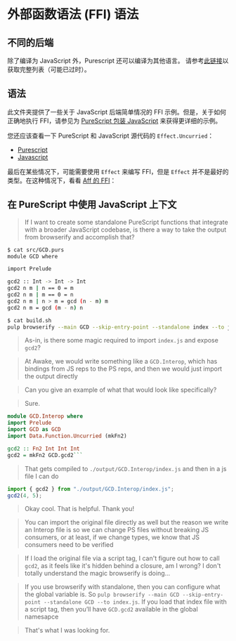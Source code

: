 # 外部函数语法 (FFI) 语法

## 不同的后端

除了编译为 JavaScript 外，Purescript 还可以编译为其他语言。 请参考[此链接](https://github.com/purescript/documentation/blob/master/ecosystem/Alternate-backends.md)以获取完整列表（可能已过时）。

## 语法

此文件夹提供了一些关于 JavaScript 后端简单情况的 FFI 示例。但是，关于如何正确地执行 FFI，请参见为 [PureScript 包装 JavaScript](https://blog.ndk.io/purescript-ffi.html) 来获得更详细的示例。

您还应该查看一下 PureScript 和 JavaScript 源代码的 `Effect.Uncurried`：

- [Purescript](https://github.com/purescript/purescript-effect/blob/v2.0.0/src/Effect/Uncurried.purs#L139)
- [Javascript](https://github.com/purescript/purescript-effect/blob/v2.0.0/src/Effect/Uncurried.js#L1)

最后在某些情况下，可能需要使用 `Effect` 来编写 FFI，但是 `Effect` 并不是最好的类型。在这种情况下，看看 [Aff 的 FFI](https://pursuit.purescript.org/packages/purescript-aff/5.0.2/docs/Effect.Aff.Compat)：

## 在 PureScript 中使用 JavaScript 上下文

> If I want to create some standalone PureScript functions that integrate with a broader JavaScript codebase, is there a way to take the output from browserify and accomplish that?

```bash
$ cat src/GCD.purs
module GCD where

import Prelude

gcd2 :: Int -> Int -> Int
gcd2 n m | n == 0 = m
gcd2 n m | m == 0 = n
gcd2 n m | n > m = gcd (n - m) m
gcd2 n m = gcd (m - n) n

$ cat build.sh
pulp browserify --main GCD --skip-entry-point --standalone index --to js/index.js```
```

> As-in, is there some magic required to import `index.js` and expose `gcd2`?

> At Awake, we would write something like a `GCD.Interop`, which has bindings from JS reps to the PS reps, and then we would just import the output directly

> Can you give an example of what that would look like specifically?

> Sure.

```purescript
module GCD.Interop where
import Prelude
import GCD as GCD
import Data.Function.Uncurried (mkFn2)

gcd2 :: Fn2 Int Int Int
gcd2 = mkFn2 GCD.gcd2```
```

> That gets compiled to `./output/GCD.Interop/index.js` and then in a js file I can do

```javascript
import { gcd2 } from "./output/GCD.Interop/index.js";
gcd2(4, 5);
```

> Okay cool. That is helpful. Thank you!

> You can import the original file directly as well but the reason we write an Interop file is so we can change PS files without breaking JS consumers, or at least, if we change types, we know that JS consumers need to be verified

> If I load the original file via a script tag, I can't figure out how to call `gcd2`, as it feels like it's hidden behind a closure, am I wrong? I don't totally understand the magic browserify is doing...

> If you use browserify with standalone, then you can configure what the global variable is. So `pulp browserify --main GCD --skip-entry-point --standalone GCD --to index.js`. If you load that index file with a script tag, then you’ll have `GCD.gcd2` available in the global namesapce

> That's what I was looking for.
